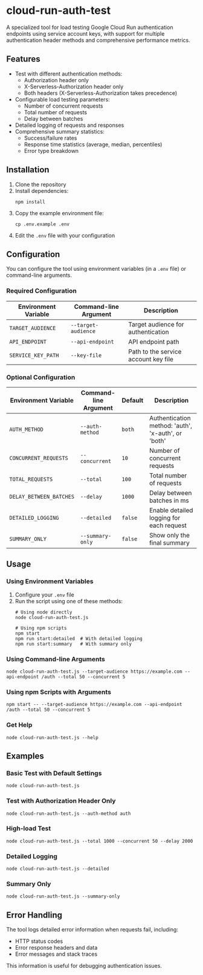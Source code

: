 # cloud-run-auth-test

A specialized tool for load testing Google Cloud Run authentication endpoints using service account keys, with support for multiple authentication header methods and comprehensive performance metrics.

## Features

- Test with different authentication methods:
  - Authorization header only
  - X-Serverless-Authorization header only
  - Both headers (X-Serverless-Authorization takes precedence)
- Configurable load testing parameters:
  - Number of concurrent requests
  - Total number of requests
  - Delay between batches
- Detailed logging of requests and responses
- Comprehensive summary statistics:
  - Success/failure rates
  - Response time statistics (average, median, percentiles)
  - Error type breakdown

## Installation

1. Clone the repository
2. Install dependencies:
   ```
   npm install
   ```
3. Copy the example environment file:
   ```
   cp .env.example .env
   ```
4. Edit the `.env` file with your configuration

## Configuration

You can configure the tool using environment variables (in a `.env` file) or command-line arguments.

### Required Configuration

| Environment Variable | Command-line Argument | Description |
|----------------------|----------------------|-------------|
| `TARGET_AUDIENCE` | `--target-audience` | Target audience for authentication |
| `API_ENDPOINT` | `--api-endpoint` | API endpoint path |
| `SERVICE_KEY_PATH` | `--key-file` | Path to the service account key file |

### Optional Configuration

| Environment Variable | Command-line Argument | Default | Description |
|----------------------|----------------------|---------|-------------|
| `AUTH_METHOD` | `--auth-method` | `both` | Authentication method: 'auth', 'x-auth', or 'both' |
| `CONCURRENT_REQUESTS` | `--concurrent` | `10` | Number of concurrent requests |
| `TOTAL_REQUESTS` | `--total` | `100` | Total number of requests |
| `DELAY_BETWEEN_BATCHES` | `--delay` | `1000` | Delay between batches in ms |
| `DETAILED_LOGGING` | `--detailed` | `false` | Enable detailed logging for each request |
| `SUMMARY_ONLY` | `--summary-only` | `false` | Show only the final summary |

## Usage

### Using Environment Variables

1. Configure your `.env` file
2. Run the script using one of these methods:
   ```
   # Using node directly
   node cloud-run-auth-test.js

   # Using npm scripts
   npm start
   npm run start:detailed  # With detailed logging
   npm run start:summary   # With summary only
   ```

### Using Command-line Arguments

```
node cloud-run-auth-test.js --target-audience https://example.com --api-endpoint /auth --total 50 --concurrent 5
```

### Using npm Scripts with Arguments

```
npm start -- --target-audience https://example.com --api-endpoint /auth --total 50 --concurrent 5
```

### Get Help

```
node cloud-run-auth-test.js --help
```

## Examples

### Basic Test with Default Settings

```
node cloud-run-auth-test.js
```

### Test with Authorization Header Only

```
node cloud-run-auth-test.js --auth-method auth
```

### High-load Test

```
node cloud-run-auth-test.js --total 1000 --concurrent 50 --delay 2000
```

### Detailed Logging

```
node cloud-run-auth-test.js --detailed
```

### Summary Only

```
node cloud-run-auth-test.js --summary-only
```

## Error Handling

The tool logs detailed error information when requests fail, including:
- HTTP status codes
- Error response headers and data
- Error messages and stack traces

This information is useful for debugging authentication issues.
